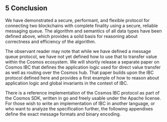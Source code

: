 ## 5 Conclusion

We have demonstrated a secure, performant, and flexible protocol for connecting 
two blockchains with complete finality using a secure, reliable messaging 
queue. The algorithm and semantics of all data types have been defined above, 
which provides a solid basis for reasoning about correctness and efficiency of 
the algorithm.

The observant reader may note that while we have defined a message queue 
protocol, we have not yet defined how to use that to transfer value within the 
Cosmos ecosystem. We will shortly release a separate paper on Cosmos IBC that 
defines the application logic used for direct value transfer as well as routing
over the Cosmos hub. That paper builds upon the IBC protocol defined here and 
provides a first example of how to reason about application logic and global 
invariants in the context of IBC.

There is a reference implementation of the Cosmos IBC protocol as part of the 
Cosmos SDK, written in go and freely usable under the Apache license. For those 
wish to write an implementation of IBC in another language, or who want to 
analyze the specification further, the following appendixes define the exact 
message formats and binary encoding.
